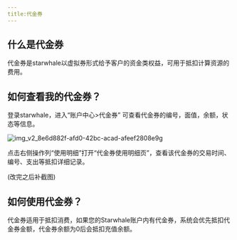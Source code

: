 ```yaml
---
title:代金券
---
```


## 什么是代金券

代金券是starwhale以虚拟券形式给予客户的资金类权益，可用于抵扣计算资源的费用。

## 如何查看我的代金券？

登录starwhale，进入“账户中心>代金券” 可查看代金券的编号，面值，余额，状态等信息。

![img_v2_8e6d882f-afd0-42bc-acad-afeef2808e9g](https://github.com/lijing-susan/docs/assets/101299635/e94a45b1-6cd0-4389-bf97-4bf732f02e76)

点击右侧操作列“使用明细”打开“代金券使用明细页”，查看该代金券的交易时间、编号、支出等抵扣详细记录。

(改完之后补截图)

## 如何使用代金券？

代金券适用于抵扣消费，如果您的Starwhale账户内有代金券，系统会优先抵扣代金券金额，代金券余额为0后会抵扣充值余额。

